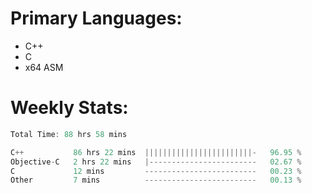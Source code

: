 # Primary Languages:
- C++
- C
- x64 ASM

# Weekly Stats:
<!--START_SECTION:waka-->

```C++
Total Time: 88 hrs 58 mins

C++           86 hrs 22 mins  ||||||||||||||||||||||||-   96.95 %
Objective-C   2 hrs 22 mins   |------------------------   02.67 %
C             12 mins         -------------------------   00.23 %
Other         7 mins          -------------------------   00.13 %
```

<!--END_SECTION:waka-->


